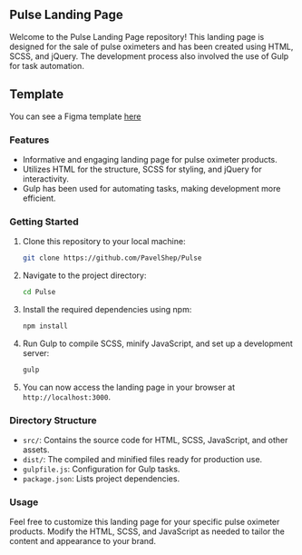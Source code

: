 ## Pulse Landing Page

Welcome to the Pulse Landing Page repository! This landing page is designed for the sale of pulse oximeters and has been created using HTML, SCSS, and jQuery. The development process also involved the use of Gulp for task automation.

## Template
You can see a Figma template [here](https://www.figma.com/file/zWtpNVgBT91sEg2li9JKBd/Pulse?mode=dev)

### Features
- Informative and engaging landing page for pulse oximeter products.
- Utilizes HTML for the structure, SCSS for styling, and jQuery for interactivity.
- Gulp has been used for automating tasks, making development more efficient.

### Getting Started
1. Clone this repository to your local machine:

    ```bash
    git clone https://github.com/PavelShep/Pulse
    ```

2. Navigate to the project directory:

    ```bash
    cd Pulse
    ```

3. Install the required dependencies using npm:

    ```bash
    npm install
    ```

4. Run Gulp to compile SCSS, minify JavaScript, and set up a development server:

    ```bash
    gulp
    ```

5. You can now access the landing page in your browser at `http://localhost:3000`.

### Directory Structure
- `src/`: Contains the source code for HTML, SCSS, JavaScript, and other assets.
- `dist/`: The compiled and minified files ready for production use.
- `gulpfile.js`: Configuration for Gulp tasks.
- `package.json`: Lists project dependencies.

### Usage
Feel free to customize this landing page for your specific pulse oximeter products. Modify the HTML, SCSS, and JavaScript as needed to tailor the content and appearance to your brand.
